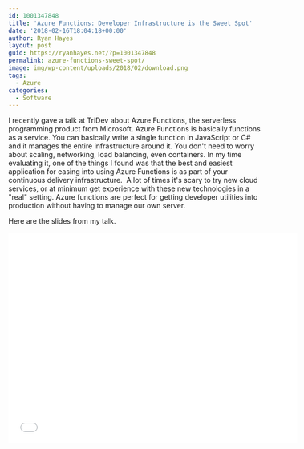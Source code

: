 ```yaml
---
id: 1001347848
title: 'Azure Functions: Developer Infrastructure is the Sweet Spot'
date: '2018-02-16T18:04:18+00:00'
author: Ryan Hayes
layout: post
guid: https://ryanhayes.net/?p=1001347848
permalink: azure-functions-sweet-spot/
image: img/wp-content/uploads/2018/02/download.png
tags: 
  - Azure
categories:
  - Software
---
```

I recently gave a talk at TriDev about Azure Functions, the serverless programming product from Microsoft. Azure Functions is basically functions as a service. You can basically write a single function in JavaScript or C# and it manages the entire infrastructure around it. You don't need to worry about scaling, networking, load balancing, even containers. In my time evaluating it, one of the things I found was that the best and easiest application for easing into using Azure Functions is as part of your continuous delivery infrastructure.  A lot of times it's scary to try new cloud services, or at minimum get experience with these new technologies in a "real" setting. Azure functions are perfect for getting developer utilities into production without having to manage our own server.

Here are the slides from my talk.

<iframe src="//slides.com/ryanhayes/azure-functions/embed" width="576" height="420" scrolling="no" frameborder="0" webkitallowfullscreen mozallowfullscreen allowfullscreen></iframe>
